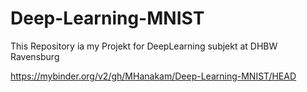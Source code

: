 # Deep-Learning-MNIST
This Repository ia my Projekt for DeepLearning subjekt at DHBW Ravensburg


https://mybinder.org/v2/gh/MHanakam/Deep-Learning-MNIST/HEAD

